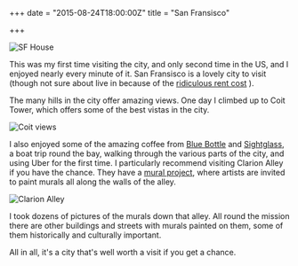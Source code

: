 +++
date = "2015-08-24T18:00:00Z"
title = "San Fransisco"

+++


![SF House](/img/180b91c2-69d8-11e5-9b43-f32401409eb7.jpg)

This was my first time visiting the city, and only second time in the US, and I enjoyed nearly every minute of it. San Fransisco is a lovely city to visit (though not sure about live in because of the [ridiculous rent cost](http://sf.curbed.com/archives/2015/05/22/san_franciscos_median_rent_climbs_to_a_whopping_4225.php) ).

The many hills in the city offer amazing views. One day I climbed up to Coit Tower, which offers some of the best vistas in the city.

![Coit views](/img/17f29fdc-69d8-11e5-824d-87cd45c9de98.jpg) 

I also enjoyed some of the amazing coffee from [Blue Bottle](https://bluebottlecoffee.com) and [Sightglass](https://www.sightglasscoffee.com), a boat trip round the bay, walking through the various parts of the city, and using Uber for the first time. I particularly recommend visiting Clarion Alley if you have the chance. They have a [mural project](https://en.wikipedia.org/wiki/Clarion_Alley_Mural_Project), where artists are invited to paint murals all along the walls of the alley. 

![Clarion Alley](/img/18215462-69d8-11e5-995e-0d2bc9f5f85c.jpg)

I took dozens of pictures of the murals down that alley. All round the mission there are other buildings and streets with murals painted on them, some of them historically and culturally important.

All in all, it's a city that's well worth a visit if you get a chance.

